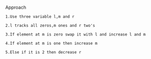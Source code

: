 Approach

    1.Use three variable l,m and r

    2.l tracks all zeros,m ones and r two's

    3.If element at m is zero swap it with l and increase l and m

    4.If element at m is one then increase m

    5.Else if it is 2 then decrease r
